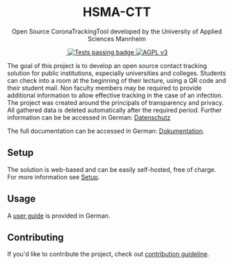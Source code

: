 <h1 align="center">
    HSMA-CTT
</h1>

<p align="center">
  Open Source CoronaTrackingTool developed by the University of Applied Sciences Mannheim
</p>

<p align="center">
  <a href="https://github.com/informatik-mannheim/HSMA-CTT/issues" title="Open Issues">
    <img alt="" src="https://img.shields.io/github/issues/informatik-mannheim/HSMA-CTT">
  </a>
  <a href="https://github.com/informatik-mannheim/HSMA-CTT/actions/workflows/maven-tests.yml">
    <img alt="Tests passing badge" src="https://github.com/informatik-mannheim/HSMA-CTT/actions/workflows/maven-tests.yml/badge.svg">
  </a>
  <a href="./LICENSE" title="License">
    <img alt="AGPL v3" src="https://img.shields.io/badge/License-AGPL%20v3-blue.svg">
  </a>
</p>

The goal of this project is to develop an open source contact tracking solution for public institutions, especially universities and colleges. Students can check into a room at the beginning of their lecture, using a QR code and their student mail. Non faculty members may be required to provide additional information to allow effective tracking in the case of an infection. The project was created around the principals of transparency and privacy. All gathered data is deleted automatically after the required period. Further information can be be accessed in German: [Datenschutz](https://ctt.hs-mannheim.de/datenschutz)

The full documentation can be accessed in German: [Dokumentation](documentation.md).

## Setup

The solution is web-based and can be easily self-hosted, free of charge. For more information see [Setup](setup.md).

## Usage

A [user guide](https://ctt.hs-mannheim.de/howToQr) is provided in German.

## Contributing

If you'd like to contribute the project, check out [contribution guideline](CONTRIBUTING.md).
